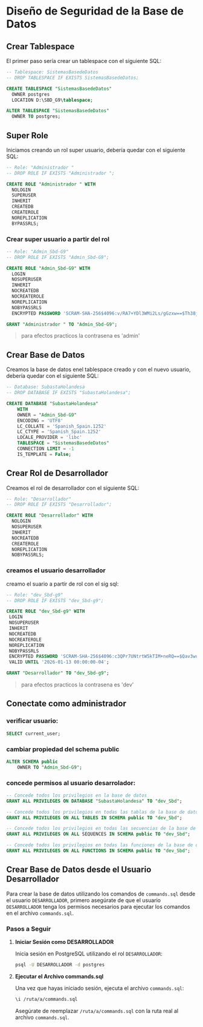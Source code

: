 # Diseño de Seguridad de la Base de Datos

## Crear Tablespace

El primer paso sería crear un tablespace con el siguiente SQL:

```sql
-- Tablespace: SistemasBasedeDatos
-- DROP TABLESPACE IF EXISTS SistemasBasedeDatos;

CREATE TABLESPACE "SistemasBasedeDatos"
  OWNER postgres
  LOCATION D:\SBD_G9\tablespace;

ALTER TABLESPACE "SistemasBasedeDatos"
  OWNER TO postgres;
```


## Super Role
Iniciamos creando un rol super usuario, debería quedar con el siguiente SQL:

```sql
-- Role: "Administrador "
-- DROP ROLE IF EXISTS "Administrador ";

CREATE ROLE "Administrador " WITH
  NOLOGIN
  SUPERUSER
  INHERIT
  CREATEDB
  CREATEROLE
  NOREPLICATION
  BYPASSRLS;
```
### Crear super usuario a partir del rol 

```sql
-- Role: "Admin_Sbd-G9"
-- DROP ROLE IF EXISTS "Admin_Sbd-G9";

CREATE ROLE "Admin_Sbd-G9" WITH
  LOGIN
  NOSUPERUSER
  INHERIT
  NOCREATEDB
  NOCREATEROLE
  NOREPLICATION
  NOBYPASSRLS
  ENCRYPTED PASSWORD 'SCRAM-SHA-256$4096:v/RA7+YDl3WMi2Ls/gGzxw==$Th38jQzjzgfrqcMmijNOGcgevlJJnTwdXE3u+L+Dx7A=:hdL4l3GP7pjBgQ8vtB21CjEyz0pMClIwvvPpbnwZsyk=';

GRANT "Administrador " TO "Admin_Sbd-G9";
``` 
> para efectos practicos la contrasena es 'admin'

## Crear Base de Datos

Creamos la base de datos enel tablespace creado y con el nuevo usuario, debería quedar con el siguiente SQL:

```sql
-- Database: SubastaHolandesa
-- DROP DATABASE IF EXISTS "SubastaHolandesa";

CREATE DATABASE "SubastaHolandesa"
    WITH
    OWNER = "Admin_Sbd-G9"
    ENCODING = 'UTF8'
    LC_COLLATE = 'Spanish_Spain.1252'
    LC_CTYPE = 'Spanish_Spain.1252'
    LOCALE_PROVIDER = 'libc'
    TABLESPACE = "SistemasBasedeDatos"
    CONNECTION LIMIT = -1
    IS_TEMPLATE = False;
```

## Crear Rol de Desarrollador

Creamos el rol de desarrollador con el siguiente SQL:

```sql
-- Role: "Desarrollador"
-- DROP ROLE IF EXISTS "Desarrollador";

CREATE ROLE "Desarrollador" WITH
  NOLOGIN
  NOSUPERUSER
  INHERIT
  NOCREATEDB
  CREATEROLE
  NOREPLICATION
  NOBYPASSRLS;
```

### creamos el usuario desarrollador 
 creamo el suario a partir de rol con el sig sql:

 ```sql
-- Role: "dev_Sbd-g9"
-- DROP ROLE IF EXISTS "dev_Sbd-g9";

CREATE ROLE "dev_Sbd-g9" WITH
  LOGIN
  NOSUPERUSER
  INHERIT
  NOCREATEDB
  NOCREATEROLE
  NOREPLICATION
  NOBYPASSRLS
  ENCRYPTED PASSWORD 'SCRAM-SHA-256$4096:c3QPr7UNtrtW5kTIM+neRQ==$Qav3wu8hYmaajaLs7YafKDDAB8JnGi58DsIH3mGLiFc=:feN840+3rInUuVlQSapcV4zhXC+7LIU9VfKgjN0u+VU='
  VALID UNTIL '2026-01-13 00:00:00-04';

GRANT "Desarrollador" TO "dev_Sbd-g9";
```
> para efectos practicos la contrasena es 'dev'


## Conectate como administrador 

### verificar usuario:

```sql
SELECT current_user;
```

### cambiar propiedad del schema public

```sql
ALTER SCHEMA public
    OWNER TO "Admin_Sbd-G9";
```

### concede permisos al usuario desarrolador:

```sql
-- Concede todos los privilegios en la base de datos
GRANT ALL PRIVILEGES ON DATABASE "SubastaHolandesa" TO "dev_Sbd";

-- Concede todos los privilegios en todas las tablas de la base de datos
GRANT ALL PRIVILEGES ON ALL TABLES IN SCHEMA public TO "dev_Sbd";

-- Concede todos los privilegios en todas las secuencias de la base de datos
GRANT ALL PRIVILEGES ON ALL SEQUENCES IN SCHEMA public TO "dev_Sbd";

-- Concede todos los privilegios en todas las funciones de la base de datos
GRANT ALL PRIVILEGES ON ALL FUNCTIONS IN SCHEMA public TO "dev_Sbd";
```

## Crear Base de Datos desde el Usuario Desarrollador

Para crear la base de datos utilizando los comandos de `commands.sql` desde el usuario `DESARROLLADOR`, primero asegúrate de que el usuario `DESARROLLADOR` tenga los permisos necesarios para ejecutar los comandos en el archivo `commands.sql`.

### **Pasos a Seguir**

1. **Iniciar Sesión como DESARROLLADOR**

    Inicia sesión en PostgreSQL utilizando el rol `DESARROLLADOR`:

    ```sh
    psql -U DESARROLLADOR -d postgres
    ```

2. **Ejecutar el Archivo commands.sql**

    Una vez que hayas iniciado sesión, ejecuta el archivo `commands.sql`:

    ```sh
    \i /ruta/a/commands.sql
    ```

    Asegúrate de reemplazar `/ruta/a/commands.sql` con la ruta real al archivo `commands.sql`.

